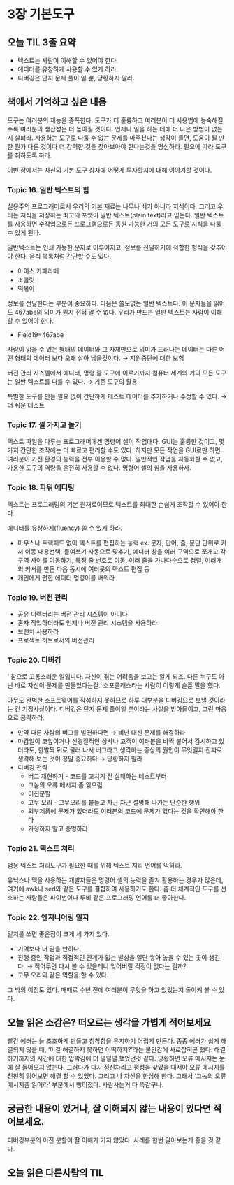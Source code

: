 # 3장 기본도구

## **오늘 TIL 3줄 요약**

- 텍스트는 사람이 이해할 수 있어야 한다.
- 에디터를 유창하게 사용할 수 있게 하라.
- 디버깅은 단지 문제 풀이 일 뿐, 당황하지 말라.

## 책에서 기억하고 싶은 내용

도구는 여러분의 재능을 증폭한다. 도구가 더 훌륭하고 여러분이 더 사용법에 능숙해질수록 여러분의 생산성은 더 높아질 것이다. 언제나 일을 하는 데에 더 나은 방법이 없는지 살펴라. 사용하는 도구로 다룰 수 없는 문제를 마주쳤다는 생각이 들면, 도움이 될 만한 뭔가 다른 것이다 더 강력한 것을 찾아보아야 한다는것을 명심하라. 필요에 따라 도구를 취하도록 하라.

이번 장에서는 자신의 기본 도구 상자에 어떻게 투자할지에 대해 이야기할 것이다.

### Topic 16. 일반 텍스트의 힘

실용주의 프로그래머로서 우리의 기본 재료는 나무나 쇠가 아니라 지식이다. 그리고 우리는 지식을 저장하는 최고의 포맷이 일반 텍스트(plain text)라고 믿는다. 일반 텍스트를 사용하면 수작업으로든 프로그램으로든 동원 가능한 거의 모든 도구로 지식을 다룰 수 있게 된다.

일반텍스트는 인쇄 가능한 문자로 이루어지고, 정보를 전달하기에 적합한 형식을 갖추어야 한다. 음식 목록처럼 간단할 수도 있다.

- 아이스 카페라떼
- 초콜릿
- 떡볶이

정보를 전달한다는 부분이 중요하다. 다음은 쓸모없는 일반 텍스트다. 이 문자들을 읽어도 467abe의 의미가 뭔지 전혀 알 수 없다. 우리가 만드는 일반 텍스트는 사람이 이해할 수 있어야 한다.

- Field19=467abe

사람이 읽을 수 있는 형태의 데이터와 그 자체만으로 의미가 드러나는 데이터는 다른 어떤 형태의 데이터 보다 오래 살아 남을것이다. → 지원중단에 대한 보험

버전 관리 시스템에서 에디터, 명령 줄 도구에 이르기까지 컴퓨터 세계의 거의 모든 도구는 일반 텍스트를 다룰 수 있다. → 기존 도구의 활용

특별한 도구를 만들 필요 없이 간단하게 테스트 데이터를 추가하거나 수정할 수 있다. → 더 쉬운 테스트

### Topic 17. 셸 가지고 놀기

텍스트 파일을 다루는 프로그래머에겐 명령어 셸이 작업대다. GUI는 훌륭한 것이고, 몇 가지 간단한 조작에는 더 빠르고 편리할 수도 있다. 하지만 모든 작업을 GUI로만 하면 여러분이 가진 환경의 능력을 전부 이용할 수 없다. 일반적인 작업을 자동화할 수 없고, 가용한 도구의 역량을 온전히 사용할 수 없다. 명령어 셸의 힘을 사용하자.

### Topic 18. 파워 에디팅

텍스트는 프로그래밍의 기본 원재료이므로 텍스트를 최대한 손쉽게 조작할 수 있어야 한다.

에디터를 유창하게(fluency) 쓸 수 있게 하라.

- 마우스나 트랙패드 없이 텍스트를 편집하는 능력
  ex. 문자, 단어, 줄, 문단 단위로 커서 이동 내용선택, 들여쓰기 자동으로 맞추기, 에디터 창을 여러 구역으로 쪼개고 각 구역 사이를 이동하기, 특정 줄 번호로 이동, 여러 줄을 가나다순으로 정렬, 여러개의 커서를 만든 다음 동시에 여러곳의 텍스트 편집 등
- 개인에게 편한 에디터 명령어를 배워라

### Topic 19. 버전 관리

- 공유 디렉터리는 버전 관리 시스템이 아니다
- 혼자 작업하더라도 언제나 버전 관리 시스템을 사용하라
- 브랜치 사용하라
- 프로젝트 허브로서의 버전관리

### Topic 20. 디버깅

‘ 참으로 고통스러운 일입니다. 자신이 겪는 어려움을 보고는 알게 되죠. 다른 누구도 아닌 바로 자신이 문제를 만들었다는걸.’ 소포클래스라는 사람이 이렇게 슬픈 말을 했다.

아무도 완벽한 소프트웨어를 작성하지 못하므로 하루 대부분을 디버깅으로 보낼 것이라는 건 기정사실이다. 디버깅은 단지 문제 풀이일 뿐이라는 사실을 받아들이고, 그런 마음으로 공략하라.

- 만약 다른 사람의 버그를 발견하다면 → 비난 대신 문제를 해결하라
- 마감일이 코앞이거나 신경질적인 상사나 고객이 여러분을 바짝 붙어서 감시하고 있더라도, 한발짝 뒤로 물러 나서 버그라고 생각하는 증상의 원인이 무엇일지 진짜로 생각해 보는 것이 정말 중요하다 → 당황하지 말라
- 디버깅 전략
  - 버그 재현하기 - 코드를 고치기 전 실패하는 테스트부터
  - 그놈의 오류 메시지 좀 읽으렴
  - 이진분할
  - 고무 오리 - 고무오리를 붙들고 차근 차근 설명해 나가는 단순한 행위
  - 외부제품에 문제가 있더라도 여러분의 코드에 문제가 없다는 것을 확인해야 한다
  - 가정하지 말고 증명하라

### Topic 21. 텍스트 처리

범용 텍스트 처리도구가 필요한 때를 위해 텍스트 처리 언어를 익혀라.

유닉스나 맥을 사용하는 개발자들은 명령어 셸의 능력을 즐겨 활용하는 경우가 많은데, 여기에 awk나 sed와 같은 도구를 결합하여 사용하기도 한다. 좀 더 체계적인 도구를 선호하는 사람들은 파이썬이나 루비 같은 프로그래밍 언어를 더 좋아한다.

### Topic 22. 엔지니어링 일지

일지를 쓰면 좋은점이 크게 세 가지 있다.

- 기억보다 더 믿을 만하다.
- 진행 중인 작업과 직접적인 관계가 없는 발상을 일단 쌓아 놓을 수 있는 곳이 생긴다. → 적어두면 다시 볼 수 있을테니 잊어버릴 걱정이 없다는 걸까?
- 고무 오리와 같은 역할을 할 수 있다.

그 밖의 이점도 있다. 때때로 수년 전에 여러분이 무엇을 하고 있었는지 돌이켜 볼 수 있다.

## **오늘 읽은 소감은? 떠오르는 생각을 가볍게 적어보세요**

빨간 에러는 늘 초조하게 만들고 침착함을 유지하기 어렵게 만든다. 종종 에러가 쉽게 해결되지 않을 때, ‘이걸 해결하지 못하면 어떡하지?’라는 불안감에 사로잡히곤 했다. 해결하기까지의 시간에 대한 압박감에 더 덜덜덜 했었던것 같다. 당황하면 오류 메시지는 눈에 잘 들어오지 않는다. 그러다가 다시 정신차리고 평정을 찾았을 때서야 오류 메시지를 천천히 읽어보면 해결 할 수 있었다. 그리고 나 자신을 한심해 한다. 그래서 ‘그놈의 오류 메시지좀 읽어라' 부분에서 빵터졌다. 사람사는거 다 똑같구나.

## **궁금한 내용이 있거나, 잘 이해되지 않는 내용이 있다면 적어보세요.**

디버깅부분의 이진 분할이 잘 이해가 가지 않았다. 사례를 한번 알아보는게 좋을 것 같다.

## **오늘 읽은 다른사람의 TIL**
